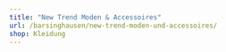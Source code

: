 ```yaml
---
title: "New Trend Moden & Accessoires"
url: /barsinghausen/new-trend-moden-und-accessoires/
shop: Kleidung
---
```

